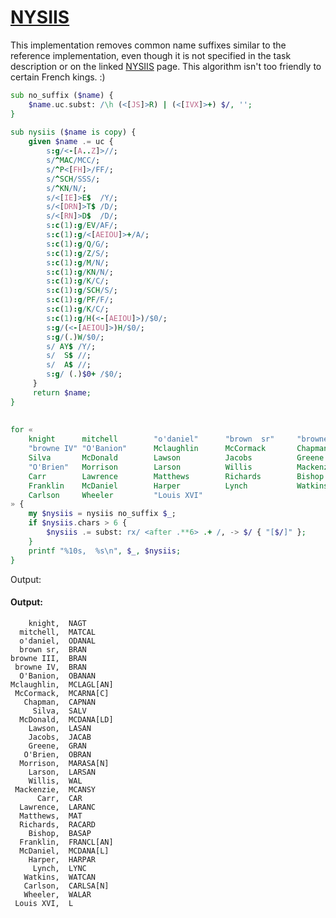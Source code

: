 [1]: https://rosettacode.org/wiki/NYSIIS

# [NYSIIS][1]

This implementation removes common name suffixes similar to the reference implementation, even though it is not specified in the task description or on the linked [NYSIIS](http://en.wikipedia.org/wiki/New_York_State_Identification_and_Intelligence_System) page. This algorithm isn't too friendly to certain French kings.&#160;:)

```raku
sub no_suffix ($name) {
    $name.uc.subst: /\h (<[JS]>R) | (<[IVX]>+) $/, '';
}
 
sub nysiis ($name is copy) {
    given $name .= uc {
        s:g/<-[A..Z]>//;
        s/^MAC/MCC/;
        s/^P<[FH]>/FF/;
        s/^SCH/SSS/;
        s/^KN/N/;
        s/<[IE]>E$  /Y/;
        s/<[DRN]>T$ /D/;
        s/<[RN]>D$  /D/;
        s:c(1):g/EV/AF/;
        s:c(1):g/<[AEIOU]>+/A/;
        s:c(1):g/Q/G/;
        s:c(1):g/Z/S/;
        s:c(1):g/M/N/;
        s:c(1):g/KN/N/;
        s:c(1):g/K/C/;
        s:c(1):g/SCH/S/;
        s:c(1):g/PF/F/;
        s:c(1):g/K/C/;
        s:c(1):g/H(<-[AEIOU]>)/$0/;
        s:g/(<-[AEIOU]>)H/$0/;
        s:g/(.)W/$0/;
        s/ AY$ /Y/;
        s/  S$ //;
        s/  A$ //;
        s:g/ (.)$0+ /$0/;
     }
     return $name;
}
 
 
for «
    knight      mitchell        "o'daniel"      "brown  sr"     "browne III"
    "browne IV" "O'Banion"      Mclaughlin      McCormack       Chapman
    Silva       McDonald        Lawson          Jacobs          Greene
    "O'Brien"   Morrison        Larson          Willis          Mackenzie
    Carr        Lawrence        Matthews        Richards        Bishop
    Franklin    McDaniel        Harper          Lynch           Watkins
    Carlson     Wheeler         "Louis XVI"
» {
    my $nysiis = nysiis no_suffix $_;
    if $nysiis.chars > 6 {
        $nysiis .= subst: rx/ <after .**6> .+ /, -> $/ { "[$/]" };
    }
    printf "%10s,  %s\n", $_, $nysiis;
}
```


Output:


#### Output:
```
    knight,  NAGT
  mitchell,  MATCAL
  o'daniel,  ODANAL
  brown sr,  BRAN
browne III,  BRAN
 browne IV,  BRAN
  O'Banion,  OBANAN
Mclaughlin,  MCLAGL[AN]
 McCormack,  MCARNA[C]
   Chapman,  CAPNAN
     Silva,  SALV
  McDonald,  MCDANA[LD]
    Lawson,  LASAN
    Jacobs,  JACAB
    Greene,  GRAN
   O'Brien,  OBRAN
  Morrison,  MARASA[N]
    Larson,  LARSAN
    Willis,  WAL
 Mackenzie,  MCANSY
      Carr,  CAR
  Lawrence,  LARANC
  Matthews,  MAT
  Richards,  RACARD
    Bishop,  BASAP
  Franklin,  FRANCL[AN]
  McDaniel,  MCDANA[L]
    Harper,  HARPAR
     Lynch,  LYNC
   Watkins,  WATCAN
   Carlson,  CARLSA[N]
   Wheeler,  WALAR
 Louis XVI,  L
```